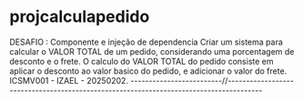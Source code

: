 # projcalculapedido
DESAFIO : Componente e injeção de dependencia
Criar um sistema para calcular o VALOR TOTAL de um pedido, considerando uma porcentagem de desconto e o frete.
O calculo do VALOR TOTAL do pedido consiste em aplicar o desconto ao valor basico do pedido, e adicionar o valor do frete.
ICSMV001 - IZAEL - 20250202.
-------------------------//---------------------------------------------------------------------------------------


